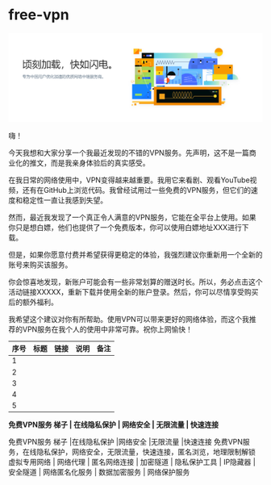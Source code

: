 # free-vpn


![图像描述](https://github.com/mr-zhanghao-f/free-vpn/raw/main/screenshot-20231026-105142.png)

嗨！

今天我想和大家分享一个我最近发现的不错的VPN服务。先声明，这不是一篇商业化的推文，而是我亲身体验后的真实感受。

在我日常的网络使用中，VPN变得越来越重要。我用它来看剧、观看YouTube视频，还有在GitHub上浏览代码。我曾经试用过一些免费的VPN服务，但它们的速度和稳定性一直让我感到失望。

然而，最近我发现了一个真正令人满意的VPN服务，它能在全平台上使用。如果你只是想白嫖，他们也提供了一个免费版本，你可以使用白嫖地址XXX进行下载。

但是，如果你愿意付费并希望获得更稳定的体验，我强烈建议你重新用一个全新的账号来购买该服务。

你会惊喜地发现，新账户可能会有一些非常划算的赠送时长。所以，务必点击这个活动链接XXXXX，重新下载并使用全新的账户登录。然后，你可以尽情享受购买后的额外福利。

我希望这个建议对你有所帮助。使用VPN可以带来更好的网络体验，而这个我推荐的VPN服务在我个人的使用中非常可靠。祝你上网愉快！


| 序号 | 标题 | 链接 | 说明 | 备注 |
| --- | --- | --- | --- | --- |
| 1   |     |     |      |      |
| 2   |     |     |      |      |
| 3   |     |     |      |      |
| 4   |     |     |      |      |
| 5   |     |     |      |      |


**免费VPN服务 梯子 | 在线隐私保护 | 网络安全 | 无限流量 | 快速连接**

免费VPN服务 梯子 |在线隐私保护 |网络安全 |无限流量 |快速连接 免费VPN服务，在线隐私保护，网络安全，无限流量，快速连接，匿名浏览，地理限制解锁 虚拟专用网络 | 网络代理 | 匿名网络连接 | 加密隧道 | 隐私保护工具 | IP隐藏器 | 安全隧道 | 网络匿名化服务 | 数据加密服务 | 网络保护服务
